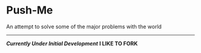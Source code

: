 # Push-Me
<p>An attempt to solve some of the major problems with the world</p>
<hr>
<b><i>Currently Under Initial Development</i></b>
<b>I LIKE TO FORK</b>

